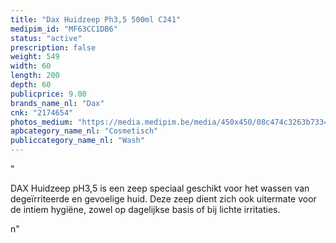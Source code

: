 ```yaml
---
title: "Dax Huidzeep Ph3,5 500ml C241"
medipim_id: "MF63CC1DB6"
status: "active"
prescription: false
weight: 549
width: 60
length: 200
depth: 60
publicprice: 9.00
brands_name_nl: "Dax"
cnk: "2174654"
photos_medium: "https://media.medipim.be/media/450x450/08c474c3263b73346cf8ad56f941902baed8e45a.jpg"
apbcategory_name_nl: "Cosmetisch"
publiccategory_name_nl: "Wash"
---
```

"<p>DAX Huidzeep pH3,5 is een zeep speciaal geschikt voor het wassen van degeïrriteerde en gevoelige huid. Deze zeep dient zich ook uitermate voor de intiem hygiëne, zowel op dagelijkse basis of bij lichte irritaties.</p>n"
